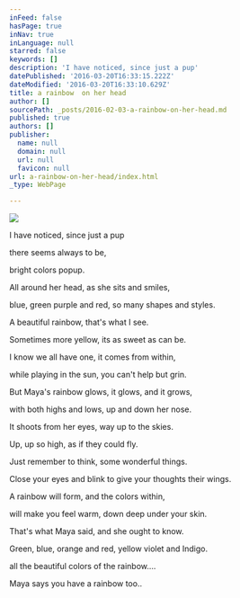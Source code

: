```yaml
---
inFeed: false
hasPage: true
inNav: true
inLanguage: null
starred: false
keywords: []
description: 'I have noticed, since just a pup'
datePublished: '2016-03-20T16:33:15.222Z'
dateModified: '2016-03-20T16:33:10.629Z'
title: a rainbow  on her head
author: []
sourcePath: _posts/2016-02-03-a-rainbow-on-her-head.md
published: true
authors: []
publisher:
  name: null
  domain: null
  url: null
  favicon: null
url: a-rainbow-on-her-head/index.html
_type: WebPage

---
```

![](https://the-grid-user-content.s3-us-west-2.amazonaws.com/16cba339-2eb0-4955-a5c8-57afa4a4814a.jpg)

I have noticed, since just a pup

there seems always to be,

bright colors popup.

All around her head, as she sits and smiles,

blue, green purple and red, so many shapes and styles.

A beautiful rainbow, that's what I see.

Sometimes more yellow, its as sweet as can be.

I know we all have one, it comes from within,

while playing in the sun, you can't help but grin.

But Maya's rainbow glows, it glows, and it grows,

with both highs and lows, up and down her nose.

It shoots from her eyes, way up to the skies.

Up, up so high, as if they could fly.

Just remember to think, some wonderful things.

Close your eyes and blink to give your thoughts their wings.

A rainbow will form, and the colors within,

will make you feel warm, down deep under your skin.

That's what Maya said, and she ought to know.

Green, blue, orange and red, yellow violet and Indigo.

all the beautiful colors of the rainbow.... 

Maya says you have a rainbow too..
